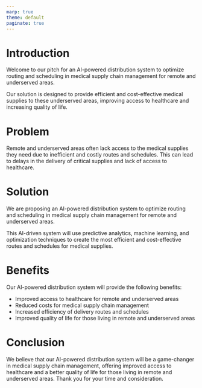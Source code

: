 ```yaml
---
marp: true
theme: default
paginate: true
---
```

# Introduction

Welcome to our pitch for an AI-powered distribution system to optimize routing and scheduling in medical supply chain management for remote and underserved areas.

Our solution is designed to provide efficient and cost-effective medical supplies to these underserved areas, improving access to healthcare and increasing quality of life.

# Problem

Remote and underserved areas often lack access to the medical supplies they need due to inefficient and costly routes and schedules. This can lead to delays in the delivery of critical supplies and lack of access to healthcare.

# Solution

We are proposing an AI-powered distribution system to optimize routing and scheduling in medical supply chain management for remote and underserved areas.

This AI-driven system will use predictive analytics, machine learning, and optimization techniques to create the most efficient and cost-effective routes and schedules for medical supplies.

# Benefits

Our AI-powered distribution system will provide the following benefits:

- Improved access to healthcare for remote and underserved areas 
- Reduced costs for medical supply chain management 
- Increased efficiency of delivery routes and schedules 
- Improved quality of life for those living in remote and underserved areas

# Conclusion 

We believe that our AI-powered distribution system will be a game-changer in medical supply chain management, offering improved access to healthcare and a better quality of life for those living in remote and underserved areas. Thank you for your time and consideration.
  